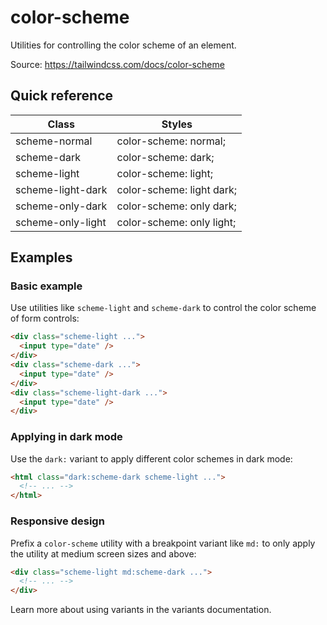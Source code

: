 # color-scheme

Utilities for controlling the color scheme of an element.

Source: https://tailwindcss.com/docs/color-scheme

## Quick reference

| Class               | Styles                    |
|---------------------|---------------------------|
| scheme-normal       | color-scheme: normal;     |
| scheme-dark         | color-scheme: dark;       |
| scheme-light        | color-scheme: light;      |
| scheme-light-dark   | color-scheme: light dark; |
| scheme-only-dark    | color-scheme: only dark;  |
| scheme-only-light   | color-scheme: only light; |

## Examples

### Basic example

Use utilities like `scheme-light` and `scheme-dark` to control the color scheme of form controls:

```html
<div class="scheme-light ...">
  <input type="date" />
</div>
<div class="scheme-dark ...">
  <input type="date" />
</div>
<div class="scheme-light-dark ...">
  <input type="date" />
</div>
```

### Applying in dark mode

Use the `dark:` variant to apply different color schemes in dark mode:

```html
<html class="dark:scheme-dark scheme-light ...">
  <!-- ... -->
</html>
```

### Responsive design

Prefix a `color-scheme` utility with a breakpoint variant like `md:` to only apply the utility at medium screen sizes and above:

```html
<div class="scheme-light md:scheme-dark ...">
  <!-- ... -->
</div>
```

Learn more about using variants in the variants documentation.
